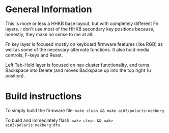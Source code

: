# General Information

This is more or less a HHKB base layout, but with completely different Fn layers. I don't use most of the HHKB secondary key positions because, honestly, they make no sense to me at all.

Fn key layer is focused mostly on keyboard firmware features (like RGB) as well as some of the necessary alternate functions. It also hold media controls, F-keys and Reset.

Left Tab-Hold layer is focused on nav cluster functionality, and turns Backspace into Delete (and moves Backspace up into the top right 1u position).


# Build instructions

To simply build the firmware file: `make clean && make ai03/polaris:mekberg`

To build and immediately flash: `make clean && make ai03/polaris:mekberg:dfu`
